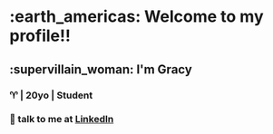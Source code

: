 <h1>:earth_americas: Welcome to my profile!!</h1>
<h2>:supervillain_woman: I'm Gracy</h2>

### :aries: | 20yo | Student

### :love_letter: talk to me at [LinkedIn](https://www.linkedin.com/in/gracyelesantos/">LinkedIn)
